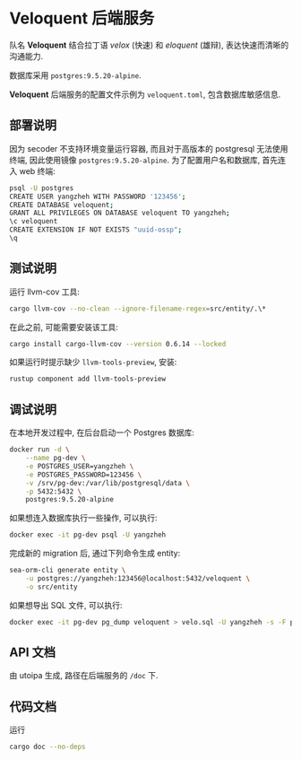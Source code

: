 # Veloquent 后端服务

队名 **Veloquent** 结合拉丁语 _velox_ (快速) 和 _eloquent_ (雄辩), 表达快速而清晰的沟通能力.

数据库采用 `postgres:9.5.20-alpine`.

**Veloquent** 后端服务的配置文件示例为 `veloquent.toml`, 包含数据库敏感信息.

## 部署说明

因为 secoder 不支持环境变量运行容器, 而且对于高版本的 postgresql 无法使用终端, 因此使用镜像 `postgres:9.5.20-alpine`. 为了配置用户名和数据库, 首先连入 web 终端:

```sh
psql -U postgres
CREATE USER yangzheh WITH PASSWORD '123456';
CREATE DATABASE veloquent;
GRANT ALL PRIVILEGES ON DATABASE veloquent TO yangzheh;
\c veloquent
CREATE EXTENSION IF NOT EXISTS "uuid-ossp";
\q
```

## 测试说明

运行 llvm-cov 工具:

```sh
cargo llvm-cov --no-clean --ignore-filename-regex=src/entity/.\*
```

在此之前, 可能需要安装该工具:

```sh
cargo install cargo-llvm-cov --version 0.6.14 --locked
```

如果运行时提示缺少 `llvm-tools-preview`, 安装:

```sh
rustup component add llvm-tools-preview
```

## 调试说明

在本地开发过程中, 在后台启动一个 Postgres 数据库:

```sh
docker run -d \
    --name pg-dev \
    -e POSTGRES_USER=yangzheh \
    -e POSTGRES_PASSWORD=123456 \
    -v /srv/pg-dev:/var/lib/postgresql/data \
    -p 5432:5432 \
    postgres:9.5.20-alpine
```

如果想连入数据库执行一些操作, 可以执行:

```sh
docker exec -it pg-dev psql -U yangzheh
```

完成新的 migration 后, 通过下列命令生成 entity:

```sh
sea-orm-cli generate entity \
    -u postgres://yangzheh:123456@localhost:5432/veloquent \
    -o src/entity
```

如果想导出 SQL 文件, 可以执行:

```sh
docker exec -it pg-dev pg_dump veloquent > velo.sql -U yangzheh -s -F p -E UTF-8
```

## API 文档

由 utoipa 生成, 路径在后端服务的 `/doc` 下.

## 代码文档

运行

```sh
cargo doc --no-deps
```
